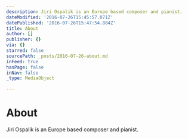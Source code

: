 ```yaml
---
description: Jiri Ospalik is an Europe based composer and pianist.
dateModified: '2016-07-26T15:45:57.071Z'
datePublished: '2016-07-26T15:47:54.884Z'
title: About
author: []
publisher: {}
via: {}
starred: false
sourcePath: _posts/2016-07-26-about.md
inFeed: true
hasPage: false
inNav: false
_type: MediaObject

---
```

# About

Jiri Ospalik is an Europe based composer and pianist.